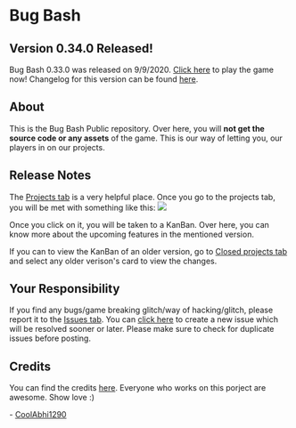 # Bug Bash

## Version 0.34.0 Released!
Bug Bash 0.33.0 was released on 9/9/2020. [Click here](https://www.roblox.com/games/5366020282/) to play the game now! Changelog for this version can be found [here](https://github.com/CoolAbhi1290/Bug-Bash-Public/blob/master/changelogs/0.34.0.md).

## About
This is the Bug Bash Public repository. Over here, you will **not get the source code or any assets** of the game. This is our way of letting you, our players in on our projects.

## Release Notes
The [Projects tab](https://github.com/CoolAbhi1290/Bug-Bash-Public/projects) is a very helpful place. Once you go to the projects tab, you will be met with something like this:
![](https://i.gyazo.com/d0230032bf8936116a2e91411469dd4c.png)

Once you click on it, you will be taken to a KanBan. Over here, you can know more about the upcoming features in the mentioned version.

If you can to view the KanBan of an older version, go to [Closed projects tab](https://github.com/CoolAbhi1290/Bug-Bash-Public/projects?query=is%3Aclosed) and select any older verison's card to view the changes.

## Your Responsibility
If you find any bugs/game breaking glitch/way of hacking/glitch, please report it to the [Issues tab](https://github.com/CoolAbhi1290/Bug-Bash-Public/issues). You can [click here](https://github.com/CoolAbhi1290/Bug-Bash-Public/issues/new) to create a new issue which will be resolved sooner or later. Please make sure to check for duplicate issues before posting.

## Credits
You can find the credits [here](https://github.com/CoolAbhi1290/Bug-Bash-Public/blob/master/CREDITS.md). Everyone who works on this porject are awesome. Show love :)

\- [CoolAbhi1290](http://coolabhi1290.epizy.com/)
